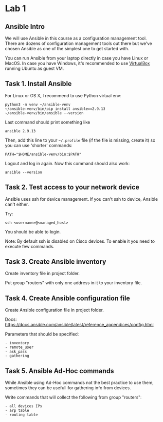 # Lab 1

## Ansible Intro

We will use Ansible in this course as a configuration management tool. There are
dozens of configuration management tools out there but we've chosen Ansible as
one of the simplest one to get started with.

You can run Ansible from your laptop directly in case you have Linux or MacOS.
In case you have Windows, it's recommended to use
[VirtualBox](https://www.virtualbox.org/wiki/Downloads) running Ubuntu as guest VM.

## Task 1. Install Ansible

For Linux or OS X, I recommend to use Python virtual env:

    python3 -m venv ~/ansible-venv
    ~/ansible-venv/bin/pip install ansible==2.9.13
    ~/ansible-venv/bin/ansible --version

Last command should print something like

    ansible 2.9.13

Then, add this line to your `~/.profile` file (if the file is missing, create it)
so you can use 'shorter' commands:

    PATH="$HOME/ansible-venv/bin:$PATH"

Logout and log in again. Now this command should also work:

    ansible --version

## Task 2. Test access to your network device

Ansible uses ssh for device management. If you can't ssh to device, Ansible can't either.

Try:

    ssh <username>@<managed_host>

You should be able to login.

Note: By default ssh is disabled on Cisco devices. To enable it you need to execute few commands.

## Task 3. Create Ansible inventory

Create inventory file in project folder.

Put group "routers" with only one address in it to your inventory file.

## Task 4. Create Ansible configuration file

Create Ansible configuration file in project folder.

Docs: https://docs.ansible.com/ansible/latest/reference_appendices/config.html

Parameters that should be specified:

    - inventory
    - remote_user
    - ask_pass
    - gathering

## Task 5. Ansible Ad-Hoc commands

While Ansible using Ad-Hoc commands not the best practice to use them, sometimes they can be usefull for gathering info from devices.

Write commands that will collect the following from group "routers":

    - all devices IPs
    - arp table
    - routing table
